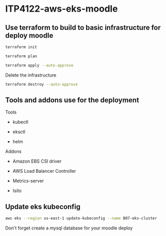 # ITP4122-aws-eks-moodle

## Use terraform to build to basic infrastructure for deploy moodle

```sh
terraform init
```

```sh
terraform plan
```

```sh
terraform apply --auto-approve
```

Delete the infrastructure

```sh
terraform destroy --auto-approve
```

## Tools and addons use for the deployment

Tools

- kubectl

- eksctl

- helm


Addons

- Amazon EBS CSI driver

- AWS Load Balancer Controller

- Metrics-server

- Isito

## Update eks kubeconfig

```sh
aws eks --region us-east-1 update-kubeconfig --name B07-eks-cluster
```

Don't forget create a mysql database for your moodle deploy



